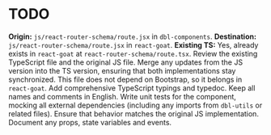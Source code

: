 # TODO

**Origin:** `js/react-router-schema/route.jsx` in `dbl-components`.
**Destination:** `js/react-router-schema/route.jsx` in `react-goat`.
**Existing TS:** Yes, already exists in `react-goat` at `react-router-schema/route.tsx`.
Review the existing TypeScript file and the original JS file. Merge any updates from the JS version into the TS version, ensuring that both implementations stay synchronized.
This file does not depend on Bootstrap, so it belongs in `react-goat`.
Add comprehensive TypeScript typings and typedoc. Keep all names and comments in English.
Write unit tests for the component, mocking all external dependencies (including any imports from `dbl-utils` or related files). Ensure that behavior matches the original JS implementation.
Document any props, state variables and events.